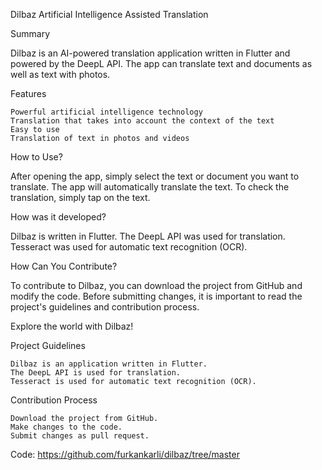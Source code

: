 Dilbaz Artificial Intelligence Assisted Translation

Summary

Dilbaz is an AI-powered translation application written in Flutter and powered by the DeepL API. The app can translate text and documents as well as text with photos.

Features

    Powerful artificial intelligence technology
    Translation that takes into account the context of the text
    Easy to use
    Translation of text in photos and videos

How to Use?

After opening the app, simply select the text or document you want to translate. The app will automatically translate the text. To check the translation, simply tap on the text.

How was it developed?

Dilbaz is written in Flutter. The DeepL API was used for translation. Tesseract was used for automatic text recognition (OCR).

How Can You Contribute?

To contribute to Dilbaz, you can download the project from GitHub and modify the code. Before submitting changes, it is important to read the project's guidelines and contribution process.

Explore the world with Dilbaz!

Project Guidelines

    Dilbaz is an application written in Flutter.
    The DeepL API is used for translation.
    Tesseract is used for automatic text recognition (OCR).

Contribution Process

    Download the project from GitHub.
    Make changes to the code.
    Submit changes as pull request.

Code: https://github.com/furkankarli/dilbaz/tree/master
